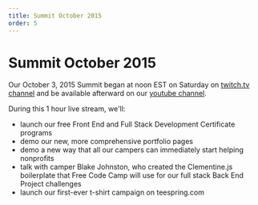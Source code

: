 ```yaml
---
title: Summit October 2015
order: 5
---
```

# Summit October 2015

Our October 3, 2015 Summit began at noon EST on Saturday on [twitch.tv channel](http://twitch.tv/freecodecamp) and be available afterward on our [youtube channel](https://www.youtube.com/channel/UC8butISFwT-Wl7EV0hUK0BQ?sub_confirmation=1).

During this 1 hour live stream, we'll:

- launch our free Front End and Full Stack Development Certificate programs
- demo our new, more comprehensive portfolio pages
- demo a new way that all our campers can immediately start helping nonprofits
- talk with camper Blake Johnston, who created the Clementine.js boilerplate that Free Code Camp will use for our full stack Back End Project challenges
- launch our first-ever t-shirt campaign on teespring.com
